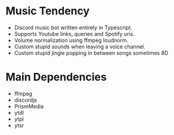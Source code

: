 # Music Tendency
  - Discord music bot written entirely in Typescript.
  - Supports Youtube links, queries and Spotify uris.
  - Volume normalization using ffmpeg loudnorm.
  - Custom stupid sounds when leaving a voice channel.
  - Custom stupid jingle popping in between songs sometimes 8D
  
# Main Dependencies
  - ffmpeg
  - discordjs
  - PrismMedia
  - ytdl
  - ytpl
  - ytsr

